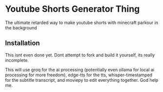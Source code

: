 # Youtube Shorts Generator Thing

The ultimate retarded way to make youtube shorts with minecraft parkour in the background

## Installation
This isnt even done yet. Dont attempt to fork and build it yourself, its really incomplete.

This will use groq for the ai processing (potentially even ollama for local ai processing for more freedom), edge-tts for the tts, whisper-timestamped for the subtitle transcript, and moviepy to edit everything together. God help me.